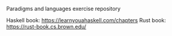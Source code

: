 Paradigms and languages exercise repository

Haskell book: https://learnyouahaskell.com/chapters
Rust book: https://rust-book.cs.brown.edu/
